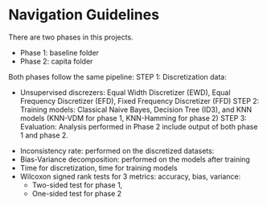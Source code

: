 # Navigation Guidelines
There are two phases in this projects.
* Phase 1: baseline folder
* Phase 2: capita folder


Both phases follow the same pipeline:
STEP 1: Discretization data:
- Unsupervised discrezers: Equal Width Discretizer (EWD), Equal Frequency Discretizer (EFD), Fixed Frequency Discretizer (FFD)
STEP 2: Training models: 
Classical Naive Bayes, Decision Tree (ID3), and KNN models (KNN-VDM for phase 1, KNN-Hamming for phase 2)
STEP 3: Evaluation: Analysis performed in Phase 2 include output of both phase 1 and phase 2.
* Inconsistency rate: performed on the discretized datasets:
*  Bias-Variance decomposition: performed on the models after training
* Time for discretization, time for training models
* Wilcoxon signed rank tests for 3 metrics: accuracy, bias, variance: 
  - Two-sided test for phase 1, 
  - One-sided test for phase 2


